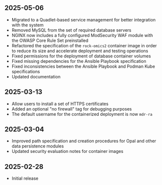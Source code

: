 ## 2025-05-06

* Migrated to a Quadlet-based service management for better integration with
  the system
* Removed MySQL from the set of required database servers
* NGINX now includes a fully configured ModSecurity WAF module with the OWASP
  Core Rule Set preinstalled
* Refactored the specification of the `rock-omics2` container image in order to
  reduce its size and accelerate deployment and testing operations
* Fixed permissions for the deployment of database container volumes
* Fixed missing dependencies for the Ansible Playbook specification
* Fixed inconsistencies between the Ansible Playbook and Podman Kube
  specifications
* Updated documentation

## 2025-03-13

* Allow users to install a set of HTTPS certificates
* Added an optional "no firewall" tag for debugging purposes
* The default username for the containerized deployment is now `mdr-ra`

## 2025-03-04

* Improved path specification and creation procedures for Opal and other data
  persistence modules
* Updated security evaluation notes for container images

## 2025-02-28

* Initial release
